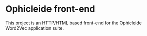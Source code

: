 # Ophicleide front-end

This project is an HTTP/HTML based front-end for the Ophicleide Word2Vec
application suite.
